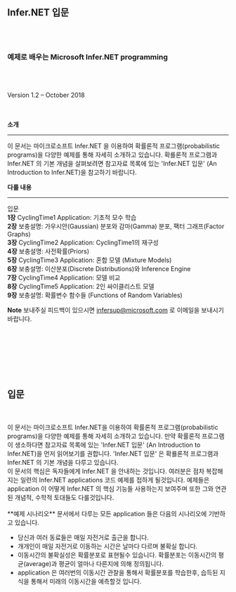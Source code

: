 ## Infer.NET 입문

<br>
<br>

### 예제로 배우는 Microsoft Infer.NET programming

<br>
<br>
<br>
Version 1.2 – October 2018
<br>
<br>
<br>

**소개**

---
이 문서는 마이크로소프트 Infer.NET 을 이용하여 확률론적 프로그램(probabilistic programs)을 다양한 예제를 통해 자세히 소개하고 있습니다. 
확룔론적 프로그램과 Infer.NET 의 기본 개념을 살펴보려면 참고자료 목록에 있는 'Infer.NET 입문' (An Introduction to Infer.NET)을 참고하기 바랍니다.

**다룰 내용** 

---
입문<br>
**1장** CyclingTime1 Application: 기초적 모수 학습<br>
**2장** 보충설명: 가우시안(Gaussian) 분포와 감마(Gamma) 분포, 팩터 그래프(Factor Graphs)<br>
**3장** CyclingTime2 Application: CyclingTime1의 재구성<br>
**4장** 보충설명: 사전확률(Priors)<br>
**5장** CyclingTime3 Application: 혼합 모델 (Mixture Models)<br>
**6장** 보충설명: 이산분포(Discrete Distributions)와 Inference Engine<br>
**7장** CyclingTime4 Application: 모델 비교<br>
**8장** CyclingTime5 Application: 2인 싸이클리스트 모델<br>
**9장** 보충설명: 확률변수 함수들 (Functions of Random Variables) <br>

**Note**
보내주실 피드백이 있으시면 [infersup@microsoft.com](mailto:infersup@microsoft.com) 로 이메일을 보내시기 바랍니다.

<br>
<br>
<br>
<br>
<br>
<br>

## 입문
<br>
<br>
이 문서는 마이크로소프트 Infer.NET을 이용하여 확률론적 프로그램(probabilistic programs)을 다양한 예제를 통해 자세히 소개하고 있습니다. 
만약 확률론적 프로그램이 생소하다면 참고자료 목록에 있는 'Infer.NET 입문' (An Introduction to Infer.NET)을 먼저 읽어보기를 권합니다. 'Infer.NET 입문' 은 확룔론적 프로그램과 Infer.NET 의 기본 개념을 다루고 있습니다.
<br>
이 문서의 핵심은 독자들에게 Infer.NET 을 안내하는 것입니다. 여러분은 점차 복잡해지는 일련의 Infer.NET applications 코드 예제를 접하게 될것입니다. 예제들은 application 이 어떻게 Infer.NET 의 핵심 기능들 사용하는지 보여주며 또한 그와 연관된 개념적, 수학적 토대들도 다룰것입니다.
<br>
<br>
**예제 시나리오** 문서에서 다루는 모든 application 들은 다음의 시나리오에 기반하고 있습니다.

- 당신과 여러 동료들은 매일 자전거로 출근을 합니다.
- 개개인이 매일 자전거로 이동하는 시간은 날마다 다르며 불확실 합니다.
- 이동시간의 불확실성은 확률분포로 표현될수 있습니다. 확률분포는 이동시간의 평균(average)과 평균이 얼마나 다른지에 의해 정의됩니다.
- application 은 여러번의 이동시간 관찰을 통해서 확률분포를 학습한후, 습득된 지식을 통해서 미래의 이동시간을 예측할것 입니다.